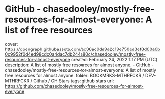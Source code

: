 # GitHub - chasedooley/mostly-free-resources-for-almost-everyone: A list of free resources

cover: https://opengraph.githubassets.com/ac38ac9da9a2c19e750ea3ef8d60a6b0c9952f0d4ed98cdc0a4dac7db244a80c/chasedooley/mostly-free-resources-for-almost-everyone
created: February 24, 2022 1:17 PM (UTC)
description: A list of mostly free resources for almost anyone. - GitHub - chasedooley/mostly-free-resources-for-almost-everyone: A list of mostly free resources for almost anyone.
folder: BOOKMRKS-MTHRFCKR / DEV-MTHRFCKR / Github / GH Stars
tags: github stars
url: https://github.com/chasedooley/mostly-free-resources-for-almost-everyone